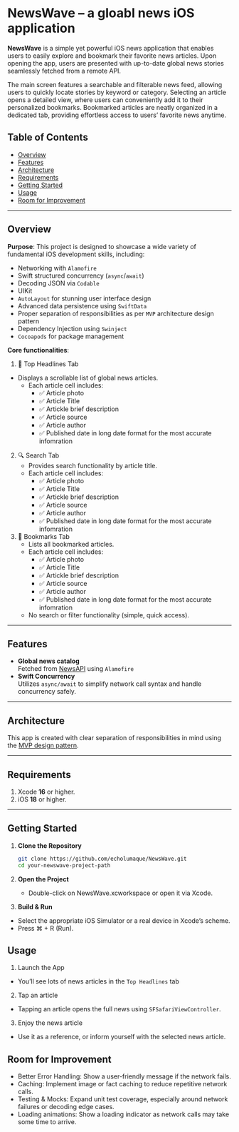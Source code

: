 # NewsWave – a gloabl news iOS application

**NewsWave** is a simple yet powerful iOS news application that enables users to easily explore and bookmark their favorite news articles. Upon opening the app, users are presented with up-to-date global news stories seamlessly fetched from a remote API.

The main screen features a searchable and filterable news feed, allowing users to quickly locate stories by keyword or category. Selecting an article opens a detailed view, where users can conveniently add it to their personalized bookmarks. Bookmarked articles are neatly organized in a dedicated tab, providing effortless access to users’ favorite news anytime.

## Table of Contents
- [Overview](#overview)
- [Features](#features)
- [Architecture](#architecture)
- [Requirements](#requirements)
- [Getting Started](#getting-started)
- [Usage](#usage)
- [Room for Improvement](#room-for-improvement)

---

## Overview
**Purpose**: This project is designed to showcase a wide variety of fundamental iOS development skills, including:
- Networking with `Alamofire`
- Swift structured concurrency (`async`/`await`)
- Decoding JSON via `Codable`
- UIKit 
- `AutoLayout` for stunning user interface design
- Advanced data persistence using `SwiftData`
- Proper separation of responsibilities as per `MVP` architecture design pattern
- Dependency Injection using `Swinject`
- `Cocoapods` for package management

**Core functionalities**:
1. 📰 Top Headlines Tab
- Displays a scrollable list of global news articles.
	- Each article cell includes:
	  - ✅ Article photo 
	  - ✅ Article Title
	  - ✅ Artickle brief description
	  - ✅ Article source
	  - ✅ Article author
	  - ✅ Published date in long date format for the most accurate infomration
2. ️🔍 Search Tab
   -  Provides search functionality by article title.
   - Each article cell includes:
	  - ✅ Article photo 
	  - ✅ Article Title
	  - ✅ Artickle brief description
	  - ✅ Article source
	  - ✅ Article author
	  - ✅ Published date in long date format for the most accurate infomration
3. 🔖 Bookmarks Tab
   - Lists all bookmarked articles.
   - Each article cell includes:
	  - ✅ Article photo 
	  - ✅ Article Title
	  - ✅ Artickle brief description
	  - ✅ Article source
	  - ✅ Article author
	  - ✅ Published date in long date format for the most accurate infomration
   - No search or filter functionality (simple, quick access).
---

## Features
- **Global news catalog**  
  Fetched from [NewsAPI](https://newsapi.org/) using `Alamofire`
- **Swift Concurrency**  
  Utilizes `async/await` to simplify network call syntax and handle concurrency safely.

---

## Architecture
This app is created with clear separation of responsibilities in mind using the [MVP design pattern](https://medium.com/@gbrigens/swift-mvp-a-step-by-step-guide-for-clean-code-869ec8eb4b22).

---

## Requirements
1. Xcode **16** or higher.
2. iOS **18** or higher.

---

## Getting Started

1. **Clone the Repository**  
   ```bash
   git clone https://github.com/echolumaque/NewsWave.git
   cd your-newswave-project-path
   
2. **Open the Project**
   - Double-click on NewsWave.xcworkspace or open it via Xcode.

3.	**Build & Run**
  - Select the appropriate iOS Simulator or a real device in Xcode’s scheme.
  - Press ⌘ + R (Run).


## Usage
1.	Launch the App
  - You’ll see lots of news articles in the `Top Headlines` tab
2.	Tap an article
  - Tapping an article opens the full news using `SFSafariViewController`.
3.	Enjoy the news article
  - Use it as a reference, or inform yourself with the selected news article.
  
  
## Room for Improvement
- Better Error Handling: Show a user-friendly message if the network fails.
- Caching: Implement image or fact caching to reduce repetitive network calls.
- Testing & Mocks: Expand unit test coverage, especially around network failures or decoding edge cases.
- Loading animations: Show a loading indicator as network calls may take some time to arrive.
